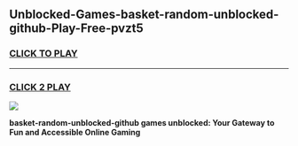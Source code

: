 
## Unblocked-Games-basket-random-unblocked-github-Play-Free-pvzt5
<h3>
<a href="https://premium76.site?title=basket-random-unblocked-github&ref=12A">CLICK TO PLAY</a></h3>
<hr>

<h3>
<a href="https://premium76.site?title=basket-random-unblocked-github&ref=12A">CLICK 2 PLAY</a>
  
</h3>

<a href="https://premium76.site?title=basket-random-unblocked-github&ref=12A"><img src="https://clearcache.store/games.png"></a>


**basket-random-unblocked-github games unblocked: Your Gateway to Fun and Accessible Online Gaming**
